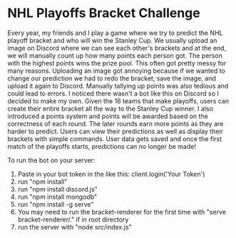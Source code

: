 # NHL Playoffs Bracket Challenge

Every year, my friends and I play a game where we try to predict the NHL playoff bracket and who will win the Stanley Cup. 
We usually upload an image on Discord where we can see each other's brackets and at the end, we will manually count up how many points each person got. 
The person with the highest points wins the prize pool. This often got pretty messy for many reasons. 
Uploading an image got annoying because if we wanted to change our prediction we had to redo the bracket, save the image, and upload it again to Discord. 
Manually tallying up points was also tedious and could lead to errors. I noticed there wasn't a bot like this on Discord so I decided to make my own. 
Given the 16 teams that make playoffs, users can create their entire bracket all the way to the Stanley Cup winner. 
I also introduced a points system and points will be awarded based on the correctness of each round. The later rounds earn more points as they are harder to predict. 
Users can view their predictions as well as display their brackets with simple commands. User data gets saved and once the first match of the playoffs starts, predictions can no longer be made!


To run the bot on your server:
1. Paste in your bot token in the like this: client.login('Your Token')
2. run "npm install" 
3. run "npm install discord.js"
4. run "npm install mongodb"
5. run "npm install -g serve"
6. You may need to run the bracket-renderer for the first time with "serve bracket-renderer/." if in root directory
7. run the server with "node src/index.js"

